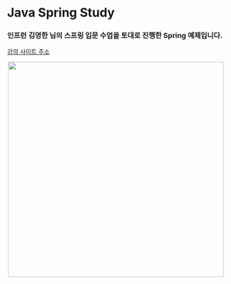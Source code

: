 # Java Spring Study
### 인프런 김영한 님의 스프링 입문 수업을 토대로 진행한 Spring 예제입니다.

[강의 사이트 주소](https://www.inflearn.com/course/%EC%8A%A4%ED%94%84%EB%A7%81-%EC%9E%85%EB%AC%B8-%EC%8A%A4%ED%94%84%EB%A7%81%EB%B6%80%ED%8A%B8/dashboard)

<div style="text-align:center">
    <img src="https://cdn.inflearn.com/public/files/courses/325630/217f3ed2-dbe4-4efa-962b-972831943846/325630-0.jpg" width="500"/>
</div>
